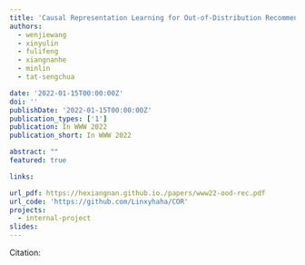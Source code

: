 ```yaml
---
title: 'Causal Representation Learning for Out-of-Distribution Recommendation'
authors:
  - wenjiewang
  - xinyulin
  - fulifeng
  - xiangnanhe
  - minlin
  - tat-sengchua

date: '2022-01-15T00:00:00Z'
doi: ''
publishDate: '2022-01-15T00:00:00Z'
publication_types: ['1']
publication: In WWW 2022 
publication_short: In WWW 2022 

abstract: ""
featured: true

links:

url_pdf: https://hexiangnan.github.io./papers/www22-ood-rec.pdf
url_code: 'https://github.com/Linxyhaha/COR'
projects:
  - internal-project
slides:
---
```




Citation:
